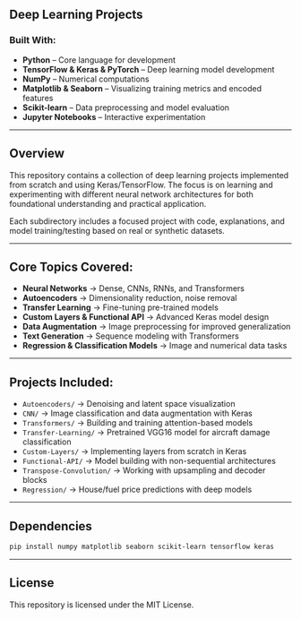 ## Deep Learning Projects

### Built With:

* **Python** – Core language for development
* **TensorFlow & Keras & PyTorch** – Deep learning model development
* **NumPy** – Numerical computations
* **Matplotlib & Seaborn** – Visualizing training metrics and encoded features
* **Scikit-learn** – Data preprocessing and model evaluation
* **Jupyter Notebooks** – Interactive experimentation

---

## Overview

This repository contains a collection of deep learning projects implemented from scratch and using Keras/TensorFlow. The focus is on learning and experimenting with different neural network architectures for both foundational understanding and practical application.

Each subdirectory includes a focused project with code, explanations, and model training/testing based on real or synthetic datasets.

---

## Core Topics Covered:

* **Neural Networks** → Dense, CNNs, RNNs, and Transformers
* **Autoencoders** → Dimensionality reduction, noise removal
* **Transfer Learning** → Fine-tuning pre-trained models
* **Custom Layers & Functional API** → Advanced Keras model design
* **Data Augmentation** → Image preprocessing for improved generalization
* **Text Generation** → Sequence modeling with Transformers
* **Regression & Classification Models** → Image and numerical data tasks

---

## Projects Included:

* `Autoencoders/` → Denoising and latent space visualization
* `CNN/` → Image classification and data augmentation with Keras
* `Transformers/` → Building and training attention-based models
* `Transfer-Learning/` → Pretrained VGG16 model for aircraft damage classification
* `Custom-Layers/` → Implementing layers from scratch in Keras
* `Functional-API/` → Model building with non-sequential architectures
* `Transpose-Convolution/` → Working with upsampling and decoder blocks
* `Regression/` → House/fuel price predictions with deep models

---

## Dependencies

```bash
pip install numpy matplotlib seaborn scikit-learn tensorflow keras
```

---

## License

This repository is licensed under the MIT License.
